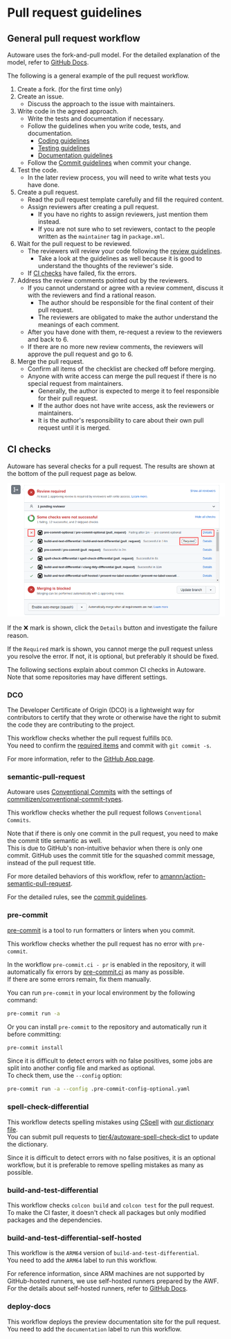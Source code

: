 # Pull request guidelines

## General pull request workflow

Autoware uses the fork-and-pull model.
For the detailed explanation of the model, refer to [GitHub Docs](https://docs.github.com/en/pull-requests/collaborating-with-pull-requests).

The following is a general example of the pull request workflow.

1. Create a fork. (for the first time only)
2. Create an issue.
   - Discuss the approach to the issue with maintainers.
3. Write code in the agreed approach.
   - Write the tests and documentation if necessary.
   - Follow the guidelines when you write code, tests, and documentation.
     - [Coding guidelines](../coding-guidelines/index.md)
     - [Testing guidelines](../testing-guidelines/index.md)
     - [Documentation guidelines](../documentation-guidelines/index.md)
   - Follow the [Commit guidelines](commit-guidelines.md) when commit your change.
4. Test the code.
   - In the later review process, you will need to write what tests you have done.
5. Create a pull request.
   - Read the pull request template carefully and fill the required content.
   - Assign reviewers after creating a pull request.
     - If you have no rights to assign reviewers, just mention them instead.
     - If you are not sure who to set reviewers, contact to the people written as the `maintainer` tag in `package.xml`.
6. Wait for the pull request to be reviewed.
   - The reviewers will review your code following the [review guidelines](review-guidelines.md).
     - Take a look at the guidelines as well because it is good to understand the thoughts of the reviewer's side.
   - If [CI checks](#ci-checks) have failed, fix the errors.
7. Address the review comments pointed out by the reviewers.
   - If you cannot understand or agree with a review comment, discuss it with the reviewers and find a rational reason.
     - The author should be responsible for the final content of their pull request.
     - The reviewers are obligated to make the author understand the meanings of each comment.
   - After you have done with them, re-request a review to the reviewers and back to 6.
   - If there are no more new review comments, the reviewers will approve the pull request and go to 6.
8. Merge the pull request.
   - Confirm all items of the checklist are checked off before merging.
   - Anyone with write access can merge the pull request if there is no special request from maintainers.
     - Generally, the author is expected to merge it to feel responsible for their pull request.
     - If the author does not have write access, ask the reviewers or maintainers.
     - It is the author's responsibility to care about their own pull request until it is merged.

## CI checks

Autoware has several checks for a pull request.
The results are shown at the bottom of the pull request page as below.

![ci-checks](images/ci-checks.png)

If the ❌ mark is shown, click the `Details` button and investigate the failure reason.

If the `Required` mark is shown, you cannot merge the pull request unless you resolve the error.
If not, it is optional, but preferably it should be fixed.

The following sections explain about common CI checks in Autoware.  
Note that some repositories may have different settings.

### DCO

The Developer Certificate of Origin (DCO) is a lightweight way for contributors to certify that they wrote or otherwise have the right to submit the code they are contributing to the project.

This workflow checks whether the pull request fulfills `DCO`.  
You need to confirm the [required items](https://developercertificate.org/) and commit with `git commit -s`.

For more information, refer to the [GitHub App page](https://github.com/apps/dco).

### semantic-pull-request

Autoware uses [Conventional Commits](https://www.conventionalcommits.org/en/v1.0.0/) with the settings of [commitizen/conventional-commit-types](https://github.com/commitizen/conventional-commit-types).

This workflow checks whether the pull request follows `Conventional Commits`.

Note that if there is only one commit in the pull request, you need to make the commit title semantic as well.  
This is due to GitHub's non-intuitive behavior when there is only one commit.
GitHub uses the commit title for the squashed commit message, instead of the pull request title.

For more detailed behaviors of this workflow, refer to [amannn/action-semantic-pull-request](https://github.com/amannn/action-semantic-pull-request).

For the detailed rules, see the [commit guidelines](commit-guidelines.md).

### pre-commit

[pre-commit](https://pre-commit.com/) is a tool to run formatters or linters when you commit.

This workflow checks whether the pull request has no error with `pre-commit`.

In the workflow `pre-commit.ci - pr` is enabled in the repository, it will automatically fix errors by [pre-commit.ci](https://pre-commit.ci/) as many as possible.  
If there are some errors remain, fix them manually.

You can run `pre-commit` in your local environment by the following command:

```bash
pre-commit run -a
```

Or you can install `pre-commit` to the repository and automatically run it before committing:

```bash
pre-commit install
```

Since it is difficult to detect errors with no false positives, some jobs are split into another config file and marked as optional.  
To check them, use the `--config` option:

```bash
pre-commit run -a --config .pre-commit-config-optional.yaml
```

### spell-check-differential

This workflow detects spelling mistakes using [CSpell](https://github.com/streetsidesoftware/cspell) with [our dictionary file](https://github.com/tier4/autoware-spell-check-dict/blob/main/.cspell.json).  
You can submit pull requests to [tier4/autoware-spell-check-dict](https://github.com/tier4/autoware-spell-check-dict) to update the dictionary.

Since it is difficult to detect errors with no false positives, it is an optional workflow, but it is preferable to remove spelling mistakes as many as possible.

### build-and-test-differential

This workflow checks `colcon build` and `colcon test` for the pull request.  
To make the CI faster, it doesn't check all packages but only modified packages and the dependencies.

### build-and-test-differential-self-hosted

This workflow is the `ARM64` version of `build-and-test-differential`.  
You need to add the `ARM64` label to run this workflow.

For reference information, since ARM machines are not supported by GitHub-hosted runners, we use self-hosted runners prepared by the AWF.  
For the details about self-hosted runners, refer to [GitHub Docs](https://docs.github.com/en/actions/hosting-your-own-runners/about-self-hosted-runners).

### deploy-docs

This workflow deploys the preview documentation site for the pull request.  
You need to add the `documentation` label to run this workflow.
